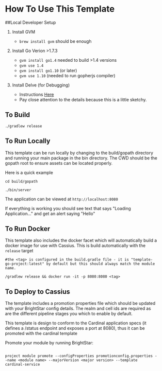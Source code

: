 How To Use This Template
========================

##Local Developer Setup

1. Install GVM
    - ```brew install gvm``` should be enough

2. Install Go Verion >1.7.3
    - ```gvm install go1.4``` needed to build >1.4 versions
    - ```gvm use 1.4```
    - ```gvm install go1.10``` (or later)
    - ```gvm use 1.10``` (needed to run gopherjs compiler)


3. Install Delve (for Debugging)
    - Instructions [Here](https://github.com/derekparker/delve/tree/master/Documentation/installation)
    - Pay close attention to the details because this is a little sketchy.
  
    
## To Build

```
./gradlew release
```

## To Run Locally

This template can be run locally by changing to the build/gopath directory and running your main package in the bin directory.  The CWD should be the gopath root to ensure assets can be located properly.

Here is a quick example

```
cd build/gopath

./bin/server

```

The application can be viewed at ```http://localhost:8080```

If everything is working you should see text that says "Loading Application..." and get an alert saying "Hello"

## To Run Docker

This template also includes the docker facet which will automatically build a docker image for use with Cassius.  This is build automatically with the ```release``` target

```
#the <tag> is configured in the build.gradle file - it is "template-go-project:latest" by default but this should always match the module name.

/gradlew release && docker run -it -p 8080:8080 <tag>

```

## To Deploy to Cassius

The template includes a promotion properties file which should be updated with your BrightStar config details.  The realm and cell ids are required as are the different pipeline stages you which to enable by default.

This template is design to conform to the Cardinal application specs (it defines a /status endpoint and exposes a port at 8080), thus it can be promoted with the cardinal template

Promote your module by running BrightStar:

```

project module promote --configProperties promotionconfig.properties --name <module name> --majorVersion <major version> --template cardinal-service


```
